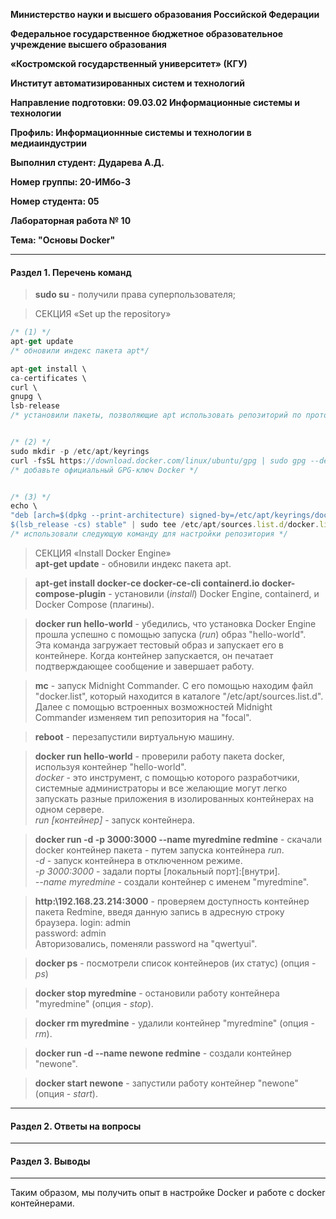 **Министерство науки и высшего образования Российской Федерации**

**Федеральное государственное бюджетное образовательное учреждение высшего образования**

**«Костромской государственный университет» (КГУ)**

**Институт автоматизированных систем и технологий**

**Направление подготовки: 09.03.02 Информационные системы и технологии**

**Профиль: Информационнные системы и технологии в медиаиндустрии**

**Выполнил студент: Дударева А.Д.**

**Номер группы: 20-ИМбо-3**

**Номер студента: 05**

**Лабораторная работа № 10** 

**Тема: "Основы Docker"**

-----
#### Раздел 1. Перечень команд
> **sudo su** - получили права суперпользователя;

> СЕКЦИЯ «Set up the repository»  
 ```javascript
/* (1) */
apt-get update
/* обновили индекс пакета apt*/

apt-get install \
ca-certificates \
curl \
gnupg \
lsb-release
/* установили пакеты, позволяющие apt использовать репозиторий по протоколу HTTPS */
 

/* (2) */
sudo mkdir -p /etc/apt/keyrings
curl -fsSL https://download.docker.com/linux/ubuntu/gpg | sudo gpg --dearmor -o /etc/apt/keyrings/docker.gpg 
/* добавьте официальный GPG-ключ Docker */


/* (3) */
echo \
"deb [arch=$(dpkg --print-architecture) signed-by=/etc/apt/keyrings/docker.gpg] https://download.docker.com/linux/ubuntu \
$(lsb_release -cs) stable" | sudo tee /etc/apt/sources.list.d/docker.list > /dev/null
/* использовали следующую команду для настройки репозитория */
```

> СЕКЦИЯ «Install Docker Engine»  
> **apt-get update** - обновили индекс пакета apt.

> **apt-get install docker-ce docker-ce-cli containerd.io docker-compose-plugin** - установили (*install*) Docker Engine, containerd, и Docker Compose (плагины).

> **docker run hello-world** - убедились, что установка Docker Engine прошла успешно с помощью запуска (*run*) образ "hello-world".   
> Эта команда загружает тестовый образ и запускает его в контейнере. Когда контейнер запускается, он печатает подтверждающее сообщение и завершает работу.

> **mc** - запуск Midnight Commander. С его помощью находим файл "docker.list", который находится в каталоге "/etc/apt/sources.list.d". Далее с помощью встроенных возможностей Midnight Commander изменяем тип репозитория на "focal".

> **reboot** - перезапустили виртуальную машину.  

> **docker run hello-world** - проверили работу пакета docker, используя контейнер "hello-world".  
> *docker* - это инструмент, с помощью которого разработчики, системные администраторы и все желающие могут легко запускать разные приложения в изолированных контейнерах на одном сервере.  
> *run [контейнер]* - запуск контейнера.

> **docker run -d -p 3000:3000 --name myredmine redmine** - скачали docker контейнер пакета - путем запуска контейнера *run*.  
> *-d* - запуск контейнера в отключенном режиме.  
> *-p 3000:3000* - задали порты [локальный порт]:[внутри].  
> *--name myredmine* - создали контейнер с именем "myredmine".  

> **http:\\192.168.23.214:3000** - проверяем доступность контейнер пакета Redmine, введя данную запись в адресную строку браузера.
> login: admin    
> password: admin    
> Авторизовались, поменяли password на "qwertyui".

> **docker ps** - посмотрели список контейнеров (их статус) (опция - *ps*)

> **docker stop myredmine** - остановили работу контейнера "myredmine" (опция - *stop*).

> **docker rm myredmine** - удалили контейнер "myredmine" (опция - *rm*).

> **docker run -d --name newone redmine** - создали контейнер "newone".

> **docker start newone** - запустили работу контейнер "newone" (опция - *start*).


-----
#### Раздел 2. Ответы на вопросы
-----
#### Раздел 3. Выводы
-----

Таким образом, мы получить опыт в настройке Docker и работе с docker контейнерами.
